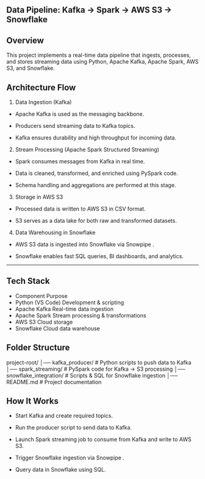 Data Pipeline: Kafka → Spark → AWS S3 → Snowflake
-------------------------------------------------
Overview
----------
This project implements a real-time data pipeline that ingests, processes, and stores streaming data using Python, Apache Kafka, Apache Spark, AWS S3, and Snowflake.

Architecture Flow
-----------------

1. Data Ingestion (Kafka)

- Apache Kafka is used as the messaging backbone.

- Producers send streaming data to Kafka topics.

- Kafka ensures durability and high throughput for incoming data.

2. Stream Processing (Apache Spark Structured Streaming)

- Spark consumes messages from Kafka in real time.

- Data is cleaned, transformed, and enriched using PySpark code.

- Schema handling and aggregations are performed at this stage.

3. Storage in AWS S3

- Processed data is written to AWS S3 in CSV format.

- S3 serves as a data lake for both raw and transformed datasets.

4. Data Warehousing in Snowflake

- AWS S3 data is ingested into Snowflake via Snowpipe .

- Snowflake enables fast SQL queries, BI dashboards, and analytics.
_______________________________________________________________________________________________________________

Tech Stack
-----------
- Component Purpose 
- Python (VS Code) Development & scripting 
- Apache Kafka Real-time data ingestion
- Apache Spark Stream processing & transformations 
- AWS S3 Cloud storage
- Snowflake Cloud data warehouse

Folder Structure
----------------
project-root/ 
│── kafka_producer/           # Python scripts to push data to Kafka 
│── spark_streaming/          # PySpark code for Kafka → S3 processing 
│── snowflake_integration/    # Scripts & SQL for Snowflake ingestion 
│── README.md                 # Project documentation

How It Works
------------
- Start Kafka and create required topics.

- Run the producer script to send data to Kafka.

- Launch Spark streaming job to consume from Kafka and write to AWS S3.

- Trigger Snowflake ingestion via Snowpipe .

- Query data in Snowflake using SQL.
